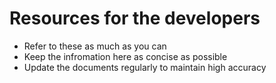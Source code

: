 # Resources for the developers

+ Refer to these as much as you can
+ Keep the infromation here as concise as possible
+ Update the documents regularly to maintain high accuracy